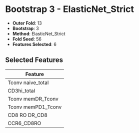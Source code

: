 # Bootstrap 3 - ElasticNet_Strict

- **Outer Fold**: 13
- **Bootstrap**: 3
- **Method**: ElasticNet_Strict
- **Fold Seed**: 56
- **Features Selected**: 6

## Selected Features

| Feature |
|---------|
| Tconv naive_total |
| CD3hi_total |
| Tconv memDR_Tconv |
| Tconv memPD1_Tconv |
| CD8 RO DR_CD8 |
| CCR6_CD8RO |
